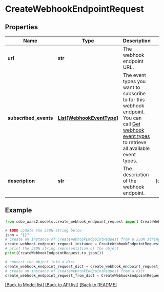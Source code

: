 # CreateWebhookEndpointRequest


## Properties

Name | Type | Description | Notes
------------ | ------------- | ------------- | -------------
**url** | **str** | The webhook endpoint URL. | 
**subscribed_events** | [**List[WebhookEventType]**](WebhookEventType.md) | The event types you want to subscribe to for this webhook endpoint. You can call [Get webhook event types](https://www.cobo.com/developers/v2/api-references/developers--webhooks/get-webhook-event-types) to retrieve all available event types.  | 
**description** | **str** | The description of the webhook endpoint. | [optional] 

## Example

```python
from cobo_waas2.models.create_webhook_endpoint_request import CreateWebhookEndpointRequest

# TODO update the JSON string below
json = "{}"
# create an instance of CreateWebhookEndpointRequest from a JSON string
create_webhook_endpoint_request_instance = CreateWebhookEndpointRequest.from_json(json)
# print the JSON string representation of the object
print(CreateWebhookEndpointRequest.to_json())

# convert the object into a dict
create_webhook_endpoint_request_dict = create_webhook_endpoint_request_instance.to_dict()
# create an instance of CreateWebhookEndpointRequest from a dict
create_webhook_endpoint_request_from_dict = CreateWebhookEndpointRequest.from_dict(create_webhook_endpoint_request_dict)
```
[[Back to Model list]](../README.md#documentation-for-models) [[Back to API list]](../README.md#documentation-for-api-endpoints) [[Back to README]](../README.md)



